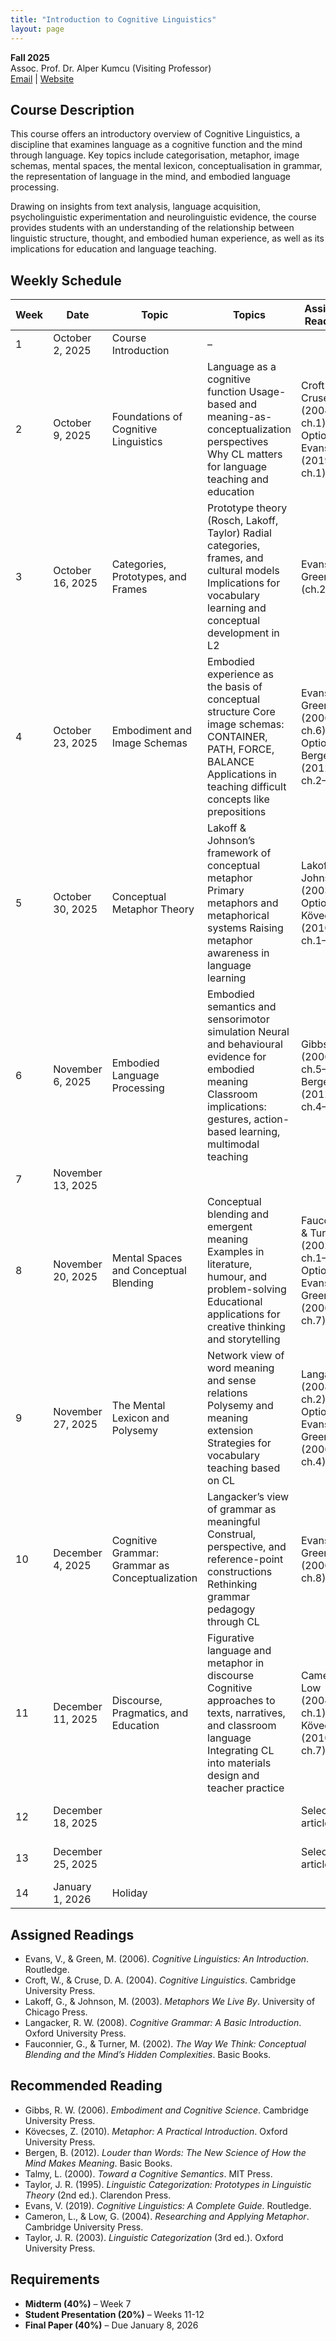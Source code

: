 ```yaml
---
title: "Introduction to Cognitive Linguistics"
layout: page
---
```


**Fall 2025**  
Assoc. Prof. Dr. Alper Kumcu (Visiting Professor)  
[Email](mailto:alperkumcu@hacettepe.edu.tr) | [Website](http://alperkumcu.github.io)

## Course Description

This course offers an introductory overview of Cognitive Linguistics, a discipline that examines language as a cognitive function and the mind through language. 
Key topics include categorisation, metaphor, image schemas, mental spaces, the mental lexicon, conceptualisation in grammar, the representation of language in the mind, and embodied language processing.

Drawing on insights from text analysis, language acquisition, psycholinguistic experimentation and neurolinguistic evidence, the course provides students with an understanding of the relationship between linguistic structure, thought, and embodied human experience, as well as its implications for education and language teaching.

## Weekly Schedule

| Week | Date | Topic | Topics | Assigned Readings | Task |
| --- | --- | --- | --- | --- | --- |
| 1 | October 2, 2025 | Course Introduction | – |  | – |
| 2 | October 9, 2025 | Foundations of Cognitive Linguistics | Language as a cognitive function Usage-based and meaning-as-conceptualization perspectives Why CL matters for language teaching and education | Croft & Cruse (2004, ch.1) Optional: Evans (2019, ch.1) | – |
| 3 | October 16, 2025 | Categories, Prototypes, and Frames | Prototype theory (Rosch, Lakoff, Taylor) Radial categories, frames, and cultural models Implications for vocabulary learning and conceptual development in L2 | Evans & Green (ch.2) | – |
| 4 | October 23, 2025 | Embodiment and Image Schemas | Embodied experience as the basis of conceptual structure Core image schemas: CONTAINER, PATH, FORCE, BALANCE Applications in teaching difficult concepts like prepositions | Evans & Green (2006, ch.6) Optional: Bergen (2012, ch.2–3) | – |
| 5 | October 30, 2025 | Conceptual Metaphor Theory | Lakoff & Johnson’s framework of conceptual metaphor Primary metaphors and metaphorical systems Raising metaphor awareness in language learning | Lakoff & Johnson (2003) Optional: Kövecses (2010, ch.1–2) | – |
| 6 | November 6, 2025 | Embodied Language Processing | Embodied semantics and sensorimotor simulation Neural and behavioural evidence for embodied meaning Classroom implications: gestures, action-based learning, multimodal teaching | Gibbs (2006, ch.5–6) Bergen (2012, ch.4–5) | – |
| 7 | November 13, 2025 |  |  |  | Midterm |
| 8 | November 20, 2025 | Mental Spaces and Conceptual Blending | Conceptual blending and emergent meaning Examples in literature, humour, and problem-solving Educational applications for creative thinking and storytelling | Fauconnier & Turner (2002, ch.1–2) Optional: Evans & Green (2006, ch.7) | – |
| 9 | November 27, 2025 | The Mental Lexicon and Polysemy | Network view of word meaning and sense relations Polysemy and meaning extension Strategies for vocabulary teaching based on CL | Langacker (2008, ch.2) Optional: Evans & Green (2006, ch.4) | – |
| 10 | December 4, 2025 | Cognitive Grammar: Grammar as Conceptualization | Langacker’s view of grammar as meaningful Construal, perspective, and reference-point constructions Rethinking grammar pedagogy through CL | Evans & Green (2006, ch.8) | – |
| 11 | December 11, 2025 | Discourse, Pragmatics, and Education | Figurative language and metaphor in discourse Cognitive approaches to texts, narratives, and classroom language Integrating CL into materials design and teacher practice | Cameron & Low (2004, ch.1) Kövecses (2010, ch.7) |  |
| 12 | December 18, 2025 |  |  | Selected articles | Student Presentations I |
| 13 | December 25, 2025 |  |  | Selected articles | Student Presentations II |
| 14 | January 1, 2026 | Holiday |  |  |  |

## Assigned Readings

- Evans, V., & Green, M. (2006). *Cognitive Linguistics: An Introduction*. Routledge.  
- Croft, W., & Cruse, D. A. (2004). *Cognitive Linguistics*. Cambridge University Press.  
- Lakoff, G., & Johnson, M. (2003). *Metaphors We Live By*. University of Chicago Press.  
- Langacker, R. W. (2008). *Cognitive Grammar: A Basic Introduction*. Oxford University Press.  
- Fauconnier, G., & Turner, M. (2002). *The Way We Think: Conceptual Blending and the Mind’s Hidden Complexities*. Basic Books.  

## Recommended Reading

- Gibbs, R. W. (2006). *Embodiment and Cognitive Science*. Cambridge University Press.  
- Kövecses, Z. (2010). *Metaphor: A Practical Introduction*. Oxford University Press.  
- Bergen, B. (2012). *Louder than Words: The New Science of How the Mind Makes Meaning*. Basic Books.  
- Talmy, L. (2000). *Toward a Cognitive Semantics*. MIT Press.  
- Taylor, J. R. (1995). *Linguistic Categorization: Prototypes in Linguistic Theory* (2nd ed.). Clarendon Press.  
- Evans, V. (2019). *Cognitive Linguistics: A Complete Guide*. Routledge.  
- Cameron, L., & Low, G. (2004). *Researching and Applying Metaphor*. Cambridge University Press.  
- Taylor, J. R. (2003). *Linguistic Categorization* (3rd ed.). Oxford University Press.  

## Requirements

- **Midterm (40%)** – Week 7  
- **Student Presentation (20%)** – Weeks 11-12  
- **Final Paper (40%)** – Due January 8, 2026  

